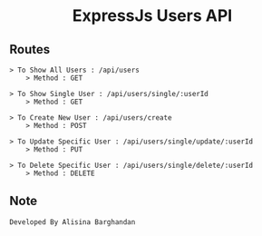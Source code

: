 <h1 style="text-align: center;">ExpressJs Users API</h1> 

## Routes

    > To Show All Users : /api/users
        > Method : GET
    
    > To Show Single User : /api/users/single/:userId
        > Method : GET

    > To Create New User : /api/users/create
        > Method : POST

    > To Update Specific User : /api/users/single/update/:userId
        > Method : PUT

    > To Delete Specific User : /api/users/single/delete/:userId
        > Method : DELETE



## Note
    Developed By Alisina Barghandan